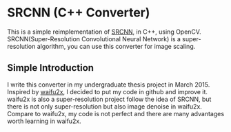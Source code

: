 # SRCNN (C++ Converter)
This is a simple reimplementation of [SRCNN](http://mmlab.ie.cuhk.edu.hk/projects/SRCNN.html), in C++, using OpenCV. 
SRCNN(Super-Resolution Convolutional Neural Network) is a super-resolution algorithm, you can use this converter for image scaling. 
## Simple Introduction
I write this converter in my undergraduate thesis project in March 2015. Inspired by [waifu2x](https://github.com/nagadomi/waifu2x), I decided to put my code in github and improve it. waifu2x is also a super-resolution project follow the idea of SRCNN, but there is not only super-resolution but also image denoise in waifu2x. Compare to waifu2x, my code is not perfect and there are many advantages worth learning in waifu2x.
